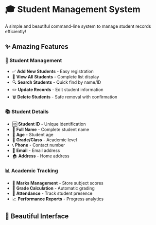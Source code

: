 # 🎓 Student Management System

A simple and beautiful command-line system to manage student records efficiently!

## ✨ Amazing Features

### 👥 Student Management
- ✅ **Add New Students** - Easy registration
- 👀 **View All Students** - Complete list display  
- 🔍 **Search Students** - Quick find by name/ID
- ✏️ **Update Records** - Edit student information
- 🗑️ **Delete Students** - Safe removal with confirmation

### 📚 Student Details
- 🆔 **Student ID** - Unique identification
- 👤 **Full Name** - Complete student name
- 🎂 **Age** - Student age
- 📖 **Grade/Class** - Academic level
- 📞 **Phone** - Contact number
- 📧 **Email** - Email address
- 🏠 **Address** - Home address

### 📊 Academic Tracking
- 📝 **Marks Management** - Store subject scores
- 🎯 **Grade Calculation** - Automatic grading
- 📅 **Attendance** - Track student presence
- 📈 **Performance Reports** - Progress analytics

## 🎨 Beautiful Interface
